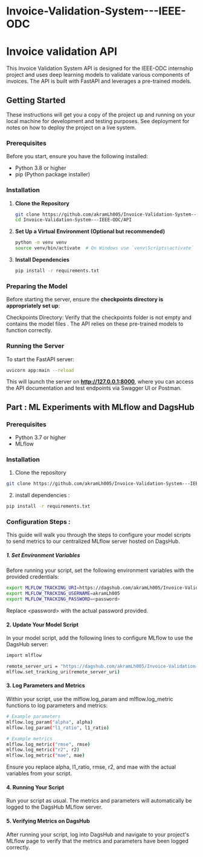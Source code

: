 # Invoice-Validation-System---IEEE-ODC

# Invoice validation API


This Invoice Validation System API is designed for the IEEE-ODC internship project and uses deep learning models to validate various components of invoices. The API is built with FastAPI and leverages a pre-trained models.

## Getting Started

These instructions will get you a copy of the project up and running on your local machine for development and testing purposes. See deployment for notes on how to deploy the project on a live system.

### Prerequisites

Before you start, ensure you have the following installed:
- Python 3.8 or higher
- pip (Python package installer)

### Installation

1. **Clone the Repository**

   ```bash
   git clone https://github.com/akramLh005/Invoice-Validation-System---IEEE-ODC.git
   cd Invoice-Validation-System---IEEE-ODC/API
   ```
   
 2. **Set Up a Virtual Environment (Optional but recommended)**
 
    ```bash
    python -m venv venv
    source venv/bin/activate  # On Windows use `venv\Scripts\activate`
    ```

3. **Install Dependencies**

    ```bash
    pip install -r requirements.txt
    ```
    
### Preparing the Model

Before starting the server, ensure the **checkpoints directory is appropriately set up**:

Checkpoints Directory: Verify that the checkpoints folder is not empty and contains the model files . The API relies on these pre-trained models to function correctly.

### Running the Server

To start the FastAPI server:

```bash
uvicorn app:main --reload
```
This will launch the server on **http://127.0.0.1:8000**, where you can access the API documentation and test endpoints via Swagger UI or Postman.





## Part : ML Experiments with MLflow and DagsHub



### Prerequisites

- Python 3.7 or higher
- MLflow

### Installation
1. Clone the repository
```bash
git clone https://github.com/akramLh005/Invoice-Validation-System---IEEE-ODC.git
```

2. install dependencies :
```bash
pip install -r requirements.txt
```

 
### Configuration Steps : 
This guide will walk you through the steps to configure your model scripts to send metrics to our centralized MLflow server hosted on DagsHub.
##### 1. Set Environment Variables 

Before running your script, set the following environment variables with the provided credentials:

```bash
export MLFLOW_TRACKING_URI=https://dagshub.com/akramLh005/Invoice-Validation-System---IEEE-ODC.mlflow
export MLFLOW_TRACKING_USERNAME=akramLh005
export MLFLOW_TRACKING_PASSWORD=<password>
```
Replace \<password\> with the actual password provided.

#### 2. Update Your Model Script 

In your model script, add the following lines to configure MLflow to use the DagsHub server:
```bash
import mlflow

remote_server_uri = "https://dagshub.com/akramLh005/Invoice-Validation-System---IEEE-ODC.mlflow"
mlflow.set_tracking_uri(remote_server_uri)
```

#### 3. Log Parameters and Metrics 
Within your script, use the mlflow.log_param and mlflow.log_metric functions to log parameters and metrics:
```bash
# Example parameters
mlflow.log_param("alpha", alpha)
mlflow.log_param("l1_ratio", l1_ratio)

# Example metrics
mlflow.log_metric("rmse", rmse)
mlflow.log_metric("r2", r2)
mlflow.log_metric("mae", mae)
```
Ensure you replace alpha, l1_ratio, rmse, r2, and mae with the actual variables from your script.

#### 4. Running Your Script
Run your script as usual. The metrics and parameters will automatically be logged to the DagsHub MLflow server.

#### 5. Verifying Metrics on DagsHub
After running your script, log into DagsHub and navigate to your project's MLflow page to verify that the metrics and parameters have been logged correctly.
